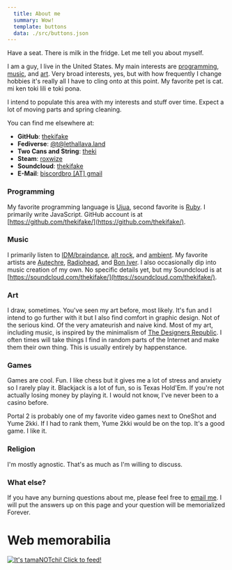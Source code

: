 ```yaml
---
  title: About me
  summary: Wow!
  template: buttons
  data: ./src/buttons.json
---
```

Have a seat. There is milk in the fridge. Let me tell you about myself.

I am a guy, I live in the United States. My main interests are [programming](#rh-programming), [music](#rh-music), and [art](#rh-art). Very broad interests, yes, but with how frequently I change hobbies it's really all I have to cling onto at this point. My favorite pet is cat. mi ken toki lili e toki pona.

I intend to populate this area with my interests and stuff over time. Expect a lot of moving parts and spring cleaning.

You can find me elsewhere at:
- **GitHub**: <a href="https://github.com/thekifake" rel="me">thekifake</a>
- **Fediverse**: <a href="https://lethallava.land/@t" rel="me">@t@lethallava.land</a>
- **Two Cans and String**: <a href="https://twocansandstring.com/users/theki" rel="me">theki</a>
- **Steam**: <a href="https://steamcommunity.com/id/roxwize/" rel="me">roxwize</a>
- **Soundcloud**: <a href="https://soundcloud.com/thekifake" rel="me">thekifake</a>
- **E-Mail**: <a href="mailto:biscordbro@gmail.com" rel="me">biscordbro [AT] gmail</a>

### Programming

My favorite programming language is [Uiua](https://www.uiua.org/), second favorite is [Ruby](https://www.ruby-lang.org/). I primarily write JavaScript. GitHub account is at [https://github.com/thekifake/](https://github.com/thekifake/).

### Music

I primarily listen to [IDM/braindance](https://en.wikipedia.org/wiki/Intelligent_dance_music), [alt rock](https://en.wikipedia.org/wiki/Alternative_rock), and [ambient](https://en.wikipedia.org/wiki/Ambient_music). My favorite artists are [Autechre](https://www.last.fm/user/thekillective/library/music/Autechre), [Radiohead](https://www.last.fm/user/thekillective/library/music/Radiohead), and [Bon Iver](https://www.last.fm/user/thekillective/library/music/Bon+Iver). I also occasionally dip into music creation of my own. No specific details yet, but my Soundcloud is at [https://soundcloud.com/thekifake/](https://soundcloud.com/thekifake/).

### Art

I draw, sometimes. You've seen my art before, most likely. It's fun and I intend to go further with it but I also find comfort in graphic design. Not of the serious kind. Of the very amateurish and naive kind. Most of my art, including music, is inspired by the minimalism of [The Designers Republic](https://www.thedesignersrepublic.com/). I often times will take things I find in random parts of the Internet and make them their own thing. This is usually entirely by happenstance.

### Games

Games are cool. Fun. I like chess but it gives me a lot of stress and anxiety so I rarely play it. Blackjack is a lot of fun, so is Texas Hold'Em. If you're not actually losing money by playing it. I would not know, I've never been to a casino before.

Portal 2 is probably one of my favorite video games next to OneShot and Yume 2kki. If I had to rank them, Yume 2kki would be on the top. It's a good game. I like it.

### Religion

I'm mostly agnostic. That's as much as I'm willing to discuss.

### What else?

If you have any burning questions about me, please feel free to [email me](mailto:biscordbro@gmail.com). I will put the answers up on this page and your question will be memorialized Forever.

# Web memorabilia

<a href="https://tamanotchi.world/8684c"><img src="https://tamanotchi.world/i2/8684" alt="It's tamaNOTchi! Click to feed!"></a>

